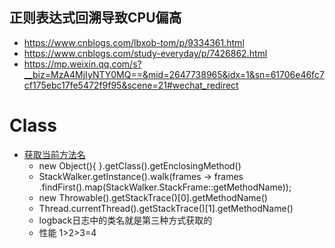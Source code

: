
## 正则表达式回溯导致CPU偏高
- https://www.cnblogs.com/lbxob-tom/p/9334361.html
- https://www.cnblogs.com/study-everyday/p/7426862.html
- https://mp.weixin.qq.com/s?__biz=MzA4MjIyNTY0MQ==&mid=2647738965&idx=1&sn=61706e46fc7cf175ebc17fe5472f9f95&scene=21#wechat_redirect

# Class
- [获取当前方法名](src/test/java/com/gson/javajdk/获取方法名.java)
  - new Object(){ }.getClass().getEnclosingMethod()
  - StackWalker.getInstance().walk(frames -> frames .findFirst().map(StackWalker.StackFrame::getMethodName));
  - new Throwable().getStackTrace()[0].getMethodName()
  - Thread.currentThread().getStackTrace()[1].getMethodName()
  - logback日志中的类名就是第三种方式获取的
  - 性能 1>2>3=4